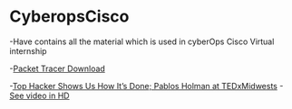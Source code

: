# CyberopsCisco
-Have contains all the material which is used in cyberOps Cisco Virtual internship

-[Packet Tracer Download](https://www.netacad.com/portal/resources/packet-tracer)


-[Top Hacker Shows Us How It’s Done; Pablos Holman at TEDxMidwests](https://www.youtube.com/watch?v=hqKafI7Amd8)
-[See video in HD](https://www.youtube.com/watch?v=FtYW4sPefhY)

